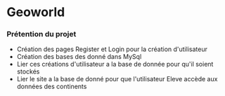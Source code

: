 # Geoworld 

### Prétention du projet

* Création des pages Register et Login pour la création d'utilisateur
* Création des bases des donné dans MySql 
* Lier ces créations d'utilisateur a la base de donnée pour qu'il soient stockés 
* Lier le site a la base de donné pour que l'utilisateur Eleve accède aux données des continents
